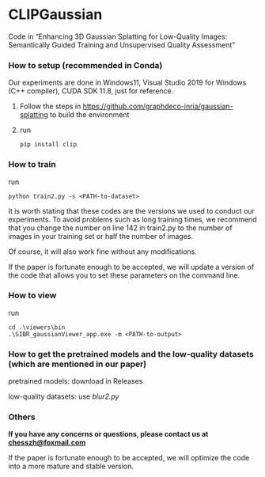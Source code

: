 # CLIPGaussian
Code in “Enhancing 3D Gaussian Splatting for Low-Quality Images: Semantically Guided Training and Unsupervised Quality Assessment”

### How to setup (recommended in Conda)

Our experiments are done in Windows11, Visual Studio 2019 for Windows (C++ compiler), CUDA SDK 11.8, just for reference.

1. Follow the steps in https://github.com/graphdeco-inria/gaussian-splatting to build the environment

2. run

   ```
   pip install clip
   ```

### How to train

run

```
python train2.py -s <PATH-to-dataset>
```

It is worth stating that these codes are the versions we used to conduct our experiments. To avoid problems such as long training times, we recommend that you change the number on line 142 in train2.py to the number of images in your training set or half the number of images. 

Of course, it will also work fine without any modifications. 

If the paper is fortunate enough to be accepted, we will update a version of the code that allows you to set these parameters on the command line.

### How to view

run

```
cd .\viewers\bin
.\SIBR_gaussianViewer_app.exe -m <PATH-to-output>
```

### How to get the pretrained models and the low-quality datasets (which are mentioned in our paper)

pretrained models: download in Releases

low-quality datasets: use *blur2.py*

### Others

**If you have any concerns or questions, please contact us at chesszh@foxmail.com**

If the paper is fortunate enough to be accepted, we will optimize the code into a more mature and stable version.
